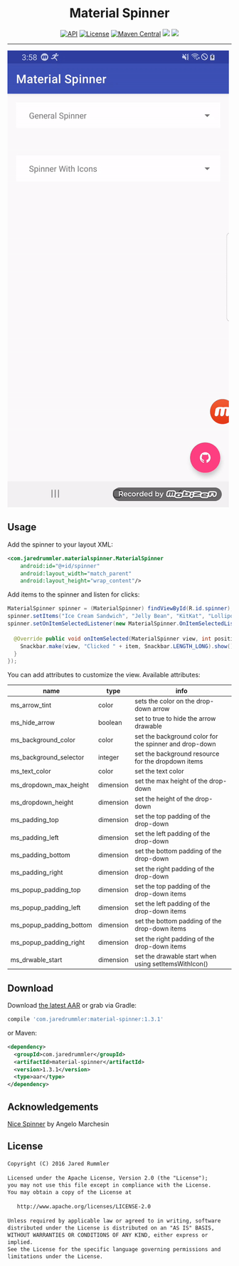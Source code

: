 <h1 align="center">Material Spinner</h1>

<p align="center">
  <a target="_blank" href="https://developer.android.com/reference/android/os/Build.VERSION_CODES.html#ICE_CREAM_SANDWICH"><img src="https://img.shields.io/badge/API-14%2B-blue.svg?style=flat" alt="API" /></a>
  <a target="_blank" href="LICENSE"><img src="http://img.shields.io/:license-apache-blue.svg" alt="License" /></a>
  <a target="_blank" href="https://maven-badges.herokuapp.com/maven-central/com.jaredrummler/material-spinner"><img src="https://maven-badges.herokuapp.com/maven-central/com.jaredrummler/material-spinner/badge.svg" alt="Maven Central" /></a>
  <a target="_blank" href="http://www.methodscount.com/?lib=com.jaredrummler%3Amaterial-spinner%3A1.3.1"><img src="https://img.shields.io/badge/methods-197-e91e63.svg" /></a>
  <a target="_blank" href="https://twitter.com/jaredrummler"><img src="https://img.shields.io/twitter/follow/jaredrummler.svg?style=social" /></a>
</p>

___

![DEMO GIF](demo.gif "DEMO")

Usage
-----

Add the spinner to your layout XML:

```xml
<com.jaredrummler.materialspinner.MaterialSpinner
    android:id="@+id/spinner"
    android:layout_width="match_parent"
    android:layout_height="wrap_content"/>
```

Add items to the spinner and listen for clicks:

```java
MaterialSpinner spinner = (MaterialSpinner) findViewById(R.id.spinner);
spinner.setItems("Ice Cream Sandwich", "Jelly Bean", "KitKat", "Lollipop", "Marshmallow");
spinner.setOnItemSelectedListener(new MaterialSpinner.OnItemSelectedListener<String>() {

  @Override public void onItemSelected(MaterialSpinner view, int position, long id, String item) {
    Snackbar.make(view, "Clicked " + item, Snackbar.LENGTH_LONG).show();
  }
});
```

You can add attributes to customize the view. Available attributes:

| name                    | type      | info                                                   |
|-------------------------|-----------|--------------------------------------------------------|
| ms_arrow_tint           | color     | sets the color on the drop-down arrow                  |
| ms_hide_arrow           | boolean   | set to true to hide the arrow drawable                 |
| ms_background_color     | color     | set the background color for the spinner and drop-down |
| ms_background_selector  | integer   | set the background resource for the dropdown items     |
| ms_text_color           | color     | set the text color                                     |
| ms_dropdown_max_height  | dimension | set the max height of the drop-down                    |
| ms_dropdown_height      | dimension | set the height of the drop-down                        |
| ms_padding_top          | dimension | set the top padding of the drop-down                   |
| ms_padding_left         | dimension | set the left padding of the drop-down                  |
| ms_padding_bottom       | dimension | set the bottom padding of the drop-down                |
| ms_padding_right        | dimension | set the right padding of the drop-down                 |
| ms_popup_padding_top    | dimension | set the top padding of the drop-down items             |
| ms_popup_padding_left   | dimension | set the left padding of the drop-down items            |
| ms_popup_padding_bottom | dimension | set the bottom padding of the drop-down items          |
| ms_popup_padding_right  | dimension | set the right padding of the drop-down items           |
| ms_drwable_start        | dimension | set the drawable start when using setItemsWithIcon()   |

Download
--------

Download [the latest AAR](https://repo1.maven.org/maven2/com/jaredrummler/material-spinner/1.3.1/material-spinner-1.3.1.aar) or grab via Gradle:

```groovy
compile 'com.jaredrummler:material-spinner:1.3.1'
```
or Maven:
```xml
<dependency>
  <groupId>com.jaredrummler</groupId>
  <artifactId>material-spinner</artifactId>
  <version>1.3.1</version>
  <type>aar</type>
</dependency>
```

Acknowledgements
----------------

[Nice Spinner](https://github.com/arcadefire/nice-spinner) by Angelo Marchesin

License
--------

    Copyright (C) 2016 Jared Rummler

    Licensed under the Apache License, Version 2.0 (the "License");
    you may not use this file except in compliance with the License.
    You may obtain a copy of the License at

       http://www.apache.org/licenses/LICENSE-2.0

    Unless required by applicable law or agreed to in writing, software
    distributed under the License is distributed on an "AS IS" BASIS,
    WITHOUT WARRANTIES OR CONDITIONS OF ANY KIND, either express or implied.
    See the License for the specific language governing permissions and
    limitations under the License.
